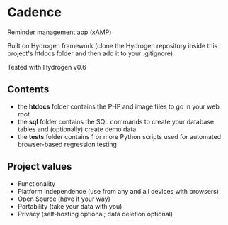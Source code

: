 # Cadence
Reminder management app (xAMP)

Built on Hydrogen framework (clone the Hydrogen repository inside this project's htdocs folder and then add it to your .gitignore)

Tested with Hydrogen v0.6

## Contents
* the **htdocs** folder contains the PHP and image files to go in your web root
* the **sql** folder contains the SQL commands to create your database tables and (optionally) create demo data
* the **tests** folder contains 1 or more Python scripts used for automated browser-based regression testing

## Project values
* Functionality 
* Platform independence (use from any and all devices with browsers)
* Open Source (have it your way)
* Portability (take your data with you)
* Privacy (self-hosting optional; data deletion optional)

